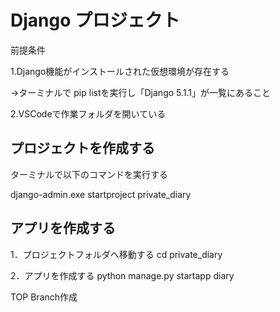 # Django プロジェクト

前提条件

1.Django機能がインストールされた仮想環境が存在する

→ターミナルで pip listを実行し「Django  5.1.1」が一覧にあること

2.VSCodeで作業フォルダを開いている

## プロジェクトを作成する

ターミナルで以下のコマンドを実行する

django-admin.exe startproject private_diary

## アプリを作成する

1．プロジェクトフォルダへ移動する
cd private_diary

2．アプリを作成する
python manage.py startapp diary

TOP Branch作成
